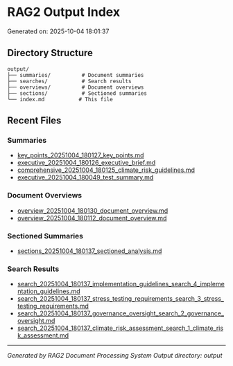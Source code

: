 # RAG2 Output Index

Generated on: 2025-10-04 18:01:37

## Directory Structure

```
output/
├── summaries/          # Document summaries
├── searches/           # Search results
├── overviews/          # Document overviews
├── sections/           # Sectioned summaries
└── index.md           # This file
```

## Recent Files

### Summaries
- [key_points_20251004_180127_key_points.md](summaries/key_points_20251004_180127_key_points.md)
- [executive_20251004_180126_executive_brief.md](summaries/executive_20251004_180126_executive_brief.md)
- [comprehensive_20251004_180125_climate_risk_guidelines.md](summaries/comprehensive_20251004_180125_climate_risk_guidelines.md)
- [executive_20251004_180049_test_summary.md](summaries/executive_20251004_180049_test_summary.md)

### Document Overviews
- [overview_20251004_180130_document_overview.md](overviews/overview_20251004_180130_document_overview.md)
- [overview_20251004_180112_document_overview.md](overviews/overview_20251004_180112_document_overview.md)

### Sectioned Summaries
- [sections_20251004_180137_sectioned_analysis.md](sections/sections_20251004_180137_sectioned_analysis.md)

### Search Results
- [search_20251004_180137_implementation_guidelines_search_4_implementation_guidelines.md](searches/search_20251004_180137_implementation_guidelines_search_4_implementation_guidelines.md)
- [search_20251004_180137_stress_testing_requirements_search_3_stress_testing_requirements.md](searches/search_20251004_180137_stress_testing_requirements_search_3_stress_testing_requirements.md)
- [search_20251004_180137_governance_oversight_search_2_governance_oversight.md](searches/search_20251004_180137_governance_oversight_search_2_governance_oversight.md)
- [search_20251004_180137_climate_risk_assessment_search_1_climate_risk_assessment.md](searches/search_20251004_180137_climate_risk_assessment_search_1_climate_risk_assessment.md)

---
*Generated by RAG2 Document Processing System*
*Output directory: output*
